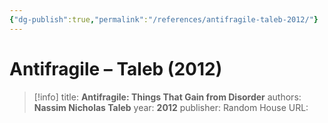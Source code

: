 ```yaml
---
{"dg-publish":true,"permalink":"/references/antifragile-taleb-2012/"}
---
```



# Antifragile – Taleb (2012)

> [!info]
> title: **Antifragile: Things That Gain from Disorder**
> authors: **Nassim Nicholas Taleb**
> year: **2012**
> publisher: Random House
> URL: 


